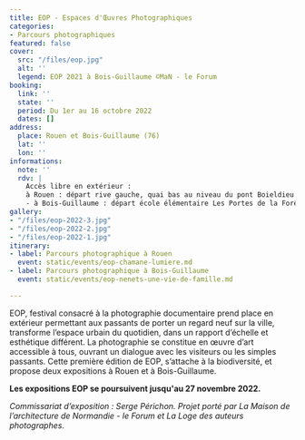 ```yaml
---
title: EOP - Espaces d'Œuvres Photographiques
categories:
- Parcours photographiques
featured: false
cover:
  src: "/files/eop.jpg"
  alt: ''
  legend: EOP 2021 à Bois-Guillaume ©MaN - le Forum
booking:
  link: ''
  state: ''
  period: Du 1er au 16 octobre 2022
  dates: []
address:
  place: Rouen et Bois-Guillaume (76)
  lat: ''
  lon: ''
informations:
  note: ''
  rdv: |
    Accès libre en extérieur :
    à Rouen : départ rive gauche, quai bas au niveau du pont Boieldieu. Réseau Astuce : Métro, arrêt Joffre-Mutualité
    - à Bois-Guillaume : départ école élémentaire Les Portes de la Forêt, 67 place des Erables. Réseau Astuce : Bus 11, arrêt Table de Pierre
gallery:
- "/files/eop-2022-3.jpg"
- "/files/eop-2022-2.jpg"
- "/files/eop-2022-1.jpg"
itinerary:
- label: Parcours photographique à Rouen
  event: static/events/eop-chamane-lumiere.md
- label: Parcours photographique à Bois-Guillaume
  event: static/events/eop-nenets-une-vie-de-famille.md

---
```

EOP, festival consacré à la photographie documentaire prend place en extérieur permettant aux passants de porter un regard neuf sur la ville, transforme l’espace urbain du quotidien, dans un rapport d’échelle et esthétique différent. La photographie se constitue en œuvre d’art accessible à tous, ouvrant un dialogue avec les visiteurs ou les simples passants. Cette première édition de EOP, s’attache à la biodiversité, et propose deux expositions à Rouen et à Bois-Guillaume.

**Les expositions EOP se poursuivent jusqu'au 27 novembre 2022.**

_Commissariat d’exposition : Serge Périchon. Projet porté par La Maison de l’architecture de Normandie - le Forum et La Loge des auteurs photographes._